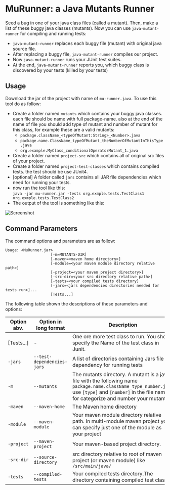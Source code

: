 # MuRunner: a Java Mutants Runner
Seed a bug in one of your java class files (called a mutant). Then, make a list of these buggy java classes (mutants). Now you can use `java-mutant-runner` for compiling and running tests:
* `java-mutant-runner` replaces each buggy file (mutant) with original java source file.
* After replacing a buggy file, `java-mutant-runner` compiles our project.
* Now `java-mutant-runner` runs your JUnit test suites.
* At the end, `java-mutant-runner` reports you, which buggy class is discovered by your tests (killed by your tests)

## Usage
Download the jar of the project with name of `mu-runner.java`. To use this tool do as follow:

- Create a folder named `mutants` which contains your buggy java classes. each file should be name with full package-name. also at the end of the name of file you should add type of mutant and number of mutant for this class, for example these are a valid mutants:
  - `package.className_<typeOfMutant:String>_<Number>.java`
  - `package.name.ClassName_typeOfMutant_theNumberOfMutantInThisType.java`
  - `org.example.MyClass_conditionalOperatorMutant_1.java`
- Create a folder named `project-src` which contains all of original src files of your project.
- Create a folder named `project-test-classes` which contains compiled tests. the test should be use JUnit4.
- [optional] A folder called `jars` contains all JAR file dependencies which need for running your tests.
- now run the tool like this: <br/>
`java -jar mu-runner.jar -tests org.exmple.tests.TestClass1 org.exmple.tests.TestClass2` 
- The output of the tool is something like this: 

![Screenshot](../main/docs/output.png?raw=true)

## Command Parameters
The command options and parameters are as follow:
```shell script
Usage: <MuRunner.jar> 
                    [-m=MUTANTS-DIR] 
                    [-maven=<maven home directory>]
                    [-module=<your maven module directory relative path>]
                    [-project=<your maven project directory>]
                    [-src-dir=<your src directory relative path>] 
                    [-tests=<your compiled tests directory] 
                    [-jars=<jars dependencies directories needed for tests run>]... 
                    [Tests...]
```
The following table shown the descriptions of these parameters and options:

| Option abv. |Option in long format | Description |
| -- | ---- | ----------- |
| [Tests...] | - | One ore more test class to run. You should specify the Name of the test class in Junit. |
| `-jars` | `--test-dependencies-jars` | A list of directories containing Jars file dependency for running tests |
| `-m`| `--mutants` | The mutants directory. A mutant is a java file with the following name `package.name.className_type_number.java` use `[type]` and `[number]` in the file name for categorize and number your mutants. |
| `-maven`| `--maven-home` | The Maven home directory |
| `-module`| `--maven-module` | Your maven module directory relative path. In multi-module maven project you can specify just one of the module as your project |
| `-project`| `--maven-project` | Your maven-based project directory. |
|  `-src-dir`| `--source-directory` | src directory relative to root of maven project (or maven module) like `/src/main/java/` |
| `-tests`| `--compiled-tests` | Your compiled tests directory.The directory containing compiled test classes |
